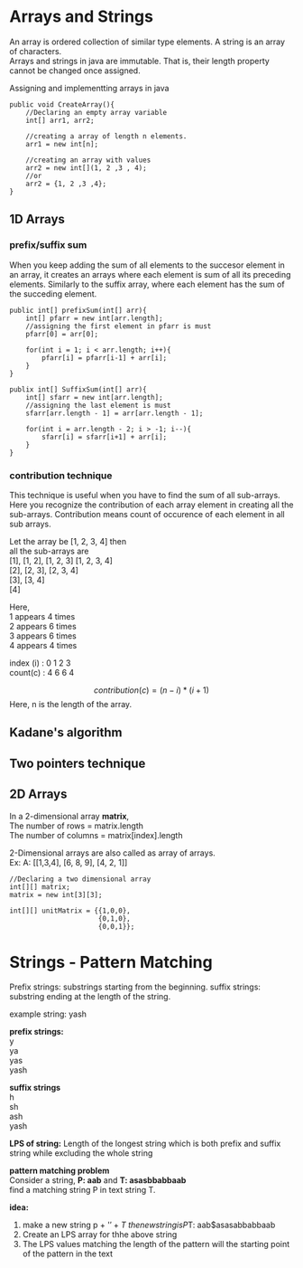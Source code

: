 # Arrays and Strings
An array is ordered collection of similar type elements. A string is an array of characters.\
Arrays and strings in java are immutable. That is, their length property cannot be changed once assigned.

Assigning and implementting arrays in java
```
public void CreateArray(){
    //Declaring an empty array variable
    int[] arr1, arr2;

    //creating a array of length n elements.
    arr1 = new int[n];

    //creating an array with values
    arr2 = new int[](1, 2 ,3 , 4);
    //or
    arr2 = {1, 2 ,3 ,4};
}
```
## 1D Arrays
### prefix/suffix sum
When you keep adding the sum of all elements to the succesor element in an array, it creates an arrays where each element is sum of all its preceding elements. Similarly to the suffix array, where each element has the sum of the succeding element.
```
public int[] prefixSum(int[] arr){
    int[] pfarr = new int[arr.length];
    //assigning the first element in pfarr is must
    pfarr[0] = arr[0];

    for(int i = 1; i < arr.length; i++){
        pfarr[i] = pfarr[i-1] + arr[i];
    }
}

publix int[] SuffixSum(int[] arr){
    int[] sfarr = new int[arr.length];
    //assigning the last element is must
    sfarr[arr.length - 1] = arr[arr.length - 1];

    for(int i = arr.length - 2; i > -1; i--){
        sfarr[i] = sfarr[i+1] + arr[i];
    }
}
```
### contribution technique
This technique is useful when you have to find the sum of all sub-arrays. Here you recognize the contribution of each array element in creating all the sub-arrays. Contribution means count of occurence of each element in all sub arrays.

Let the array be [1, 2, 3, 4] then \
all the sub-arrays are \
[1], [1, 2], [1, 2, 3] [1, 2, 3, 4] \
[2], [2, 3], [2, 3, 4] \
[3], [3, 4] \
[4] 

Here, \
1 appears 4 times\
2 appears 6 times\
3 appears 6 times\
4 appears 4 times

index (i) : 0    1   2   3\
count(c) : 4    6   6   4

$$
contribution (c) = (n-i)*(i+1)
$$
Here, n is the length of the array.

## Kadane's algorithm

## Two pointers technique

## 2D Arrays
In a 2-dimensional array **matrix**,\
The number of rows = matrix.length\
The number of columns = matrix[index].length

2-Dimensional arrays are also called as array of arrays.\
Ex: A: [[1,3,4], [6, 8, 9], [4, 2, 1]]

```
//Declaring a two dimensional array
int[][] matrix;
matrix = new int[3][3];

int[][] unitMatrix = {{1,0,0}, 
                      {0,1,0}, 
                      {0,0,1}};
```

# Strings - Pattern Matching

Prefix strings: substrings starting from the beginning.
suffix strings: substring ending at the length of the string.

example string:
yash

**prefix strings:** \
y \
ya \
yas \
yash 

**suffix strings** \
h \
sh \
ash \
yash

**LPS of string:** Length of the longest string which is both prefix and suffix string while excluding the whole string

**pattern matching problem** \
Consider a string, **P: aab**  and **T: asasbbabbaab** \
find a matching string P in text string T.

**idea:**
1. make a new string p + '$' + T \
the new string is P$T: aab$asasabbabbaab
2. Create an LPS array for thhe above string
3. The LPS values matching the length of the pattern will the starting point of the pattern in the text


